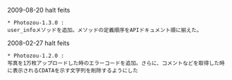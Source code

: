 2009-08-20  halt feits <haltfeits at gmail.com>

	* Photozou-1.3.0 :
	user_infoメソッドを追加。メソッドの定義順序をAPIドキュメント順に揃えた。

2008-02-27  halt feits <haltfeits at gmail.com>

	* Photozou-1.2.0 :
	写真を1万枚アップロードした時のエラーコードを追加。さらに、コメントなどを取得した時に表示されるCDATAを示す文字列を削除するようにした
